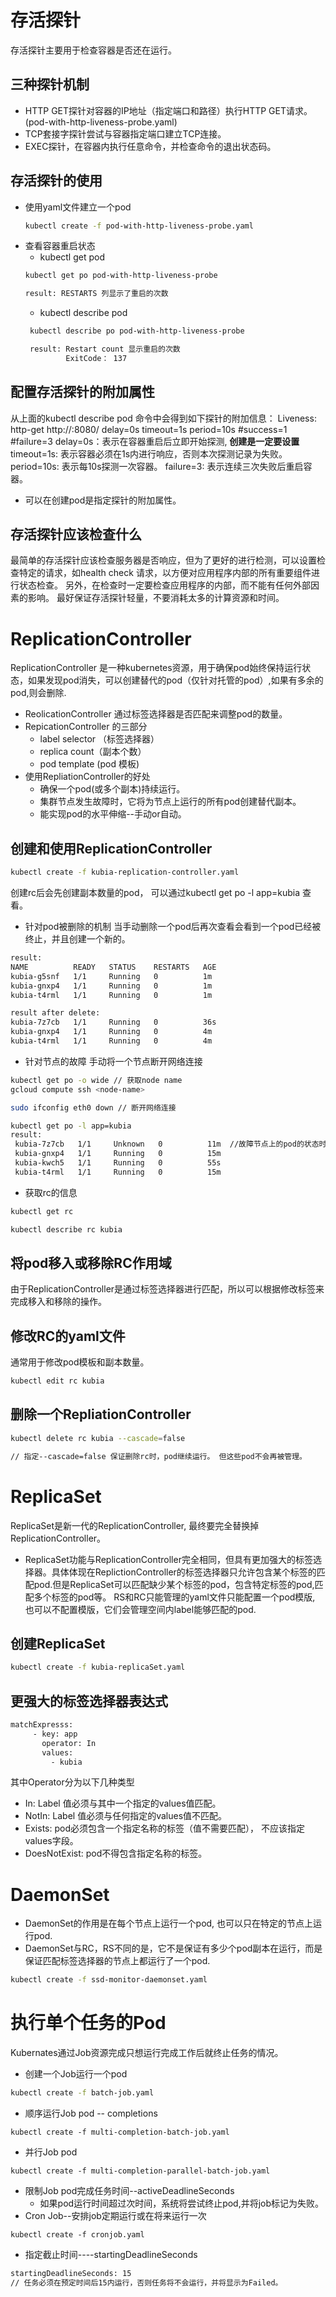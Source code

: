 # 存活探针
存活探针主要用于检查容器是否还在运行。
## 三种探针机制
- HTTP GET探针对容器的IP地址（指定端口和路径）执行HTTP GET请求。(pod-with-http-liveness-probe.yaml)
- TCP套接字探针尝试与容器指定端口建立TCP连接。
- EXEC探针，在容器内执行任意命令，并检查命令的退出状态码。

## 存活探针的使用
- 使用yaml文件建立一个pod
  ```bash
  kubectl create -f pod-with-http-liveness-probe.yaml
  ```
- 查看容器重启状态
  * kubectl get pod 
  ```bash
  kubectl get po pod-with-http-liveness-probe

  result: RESTARTS 列显示了重启的次数
  ```
  * kubectl describe pod 
  ```bash
   kubectl describe po pod-with-http-liveness-probe

   result: Restart count 显示重启的次数
           ExitCode： 137
  ```
 ## 配置存活探针的附加属性 
 从上面的kubectl describe  pod 命令中会得到如下探针的附加信息：
 Liveness:     http-get http://:8080/ delay=0s timeout=1s period=10s #success=1 #failure=3
 delay=0s：表示在容器重启后立即开始探测, **创建是一定要设置**
 timeout=1s: 表示容器必须在1s内进行响应，否则本次探测记录为失败。
 period=10s: 表示每10s探测一次容器。
 failure=3: 表示连续三次失败后重启容器。
- 可以在创建pod是指定探针的附加属性。
## 存活探针应该检查什么
最简单的存活探针应该检查服务器是否响应，但为了更好的进行检测，可以设置检查特定的请求，如health check 请求，以方便对应用程序内部的所有重要组件进行状态检查。
另外，在检查时一定要检查应用程序的内部，而不能有任何外部因素的影响。
最好保证存活探针轻量，不要消耗太多的计算资源和时间。

# ReplicationController
ReplicationController 是一种kubernetes资源，用于确保pod始终保持运行状态，如果发现pod消失，可以创建替代的pod（仅针对托管的pod）,如果有多余的pod,则会删除.
- ReolicationController 通过标签选择器是否匹配来调整pod的数量。
- RepicationController 的三部分
  * label selector （标签选择器）
  * replica count（副本个数）
  * pod template (pod 模板)
- 使用RepliationController的好处
  * 确保一个pod(或多个副本)持续运行。
  * 集群节点发生故障时，它将为节点上运行的所有pod创建替代副本。
  * 能实现pod的水平伸缩--手动or自动。
## 创建和使用ReplicationController
```bash
kubectl create -f kubia-replication-controller.yaml
``` 
 创建rc后会先创建副本数量的pod， 可以通过kubectl get po -l app=kubia 查看。
- 针对pod被删除的机制
 当手动删除一个pod后再次查看会看到一个pod已经被终止，并且创建一个新的。
```bash
result:
NAME          READY   STATUS    RESTARTS   AGE
kubia-g5snf   1/1     Running   0          1m
kubia-gnxp4   1/1     Running   0          1m
kubia-t4rml   1/1     Running   0          1m

result after delete:
kubia-7z7cb   1/1     Running   0          36s
kubia-gnxp4   1/1     Running   0          4m
kubia-t4rml   1/1     Running   0          4m

```
- 针对节点的故障
 手动将一个节点断开网络连接
 ```bash
 kubectl get po -o wide // 获取node name
 gcloud compute ssh <node-name>

 sudo ifconfig eth0 down // 断开网络连接

 kubectl get po -l app=kubia
 result: 
  kubia-7z7cb   1/1     Unknown   0          11m  //故障节点上的pod的状态时unknown
  kubia-gnxp4   1/1     Running   0          15m
  kubia-kwch5   1/1     Running   0          55s
  kubia-t4rml   1/1     Running   0          15m

 ```
- 获取rc的信息
```bash
kubectl get rc

kubectl describe rc kubia
```
## 将pod移入或移除RC作用域
由于ReplicationController是通过标签选择器进行匹配，所以可以根据修改标签来完成移入和移除的操作。

## 修改RC的yaml文件
通常用于修改pod模板和副本数量。
```bash
kubectl edit rc kubia
```
## 删除一个RepliationController
```bash
kubectl delete rc kubia --cascade=false

// 指定--cascade=false 保证删除rc时，pod继续运行。 但这些pod不会再被管理。 
```

# ReplicaSet 
ReplicaSet是新一代的ReplicationController, 最终要完全替换掉ReplicationController。
- ReplicaSet功能与ReplicationController完全相同，但具有更加强大的标签选择器。具体体现在ReplictionController的标签选择器只允许包含某个标签的匹配pod.但是ReplicaSet可以匹配缺少某个标签的pod，包含特定标签的pod,匹配多个标签的pod等。
RS和RC只能管理的yaml文件只能配置一个pod模版, 也可以不配置模版，它们会管理空间内label能够匹配的pod.
## 创建ReplicaSet
```bash 
kubectl create -f kubia-replicaSet.yaml
```
## 更强大的标签选择器表达式
 ```bash
 matchExpresss:
      - key: app
        operator: In
        values:
          - kubia
 ```
 其中Operator分为以下几种类型
 - In: Label 值必须与其中一个指定的values值匹配。
 - NotIn: Label 值必须与任何指定的values值不匹配。
 - Exists: pod必须包含一个指定名称的标签（值不需要匹配）， 不应该指定values字段。
 - DoesNotExist: pod不得包含指定名称的标签。

 # DaemonSet
 - DaemonSet的作用是在每个节点上运行一个pod, 也可以只在特定的节点上运行pod.
 - DaemonSet与RC，RS不同的是，它不是保证有多少个pod副本在运行，而是保证匹配标签选择器的节点上都运行了一个pod.

```bash
kubectl create -f ssd-monitor-daemonset.yaml
```

# 执行单个任务的Pod
Kubernates通过Job资源完成只想运行完成工作后就终止任务的情况。
- 创建一个Job运行一个pod
```bash
kubectl create -f batch-job.yaml
```
- 顺序运行Job pod -- completions
```batch
kubectl create -f multi-completion-batch-job.yaml
```
- 并行Job pod
```batch
kubectl create -f multi-completion-parallel-batch-job.yaml
```
- 限制Job pod完成任务时间--activeDeadlineSeconds
   * 如果pod运行时间超过次时间，系统将尝试终止pod,并将job标记为失败。
- Cron Job--安排job定期运行或在将来运行一次
```batch
kubectl create -f cronjob.yaml
```
- 指定截止时间----startingDeadlineSeconds
```bash
startingDeadlineSeconds: 15
// 任务必须在预定时间后15内运行，否则任务将不会运行，并将显示为Failed。
```
